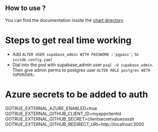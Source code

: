 
## How to use ?

You can find the documentation inside the [chart directory](./charts/supabase/README.md)

# Steps to get real time working
- Add `ALTER USER supabase_admin WITH PASSWORD :'pgpass';` to `initdb.config.yaml`
- Dial into the pod with supabase_admin user `psql -U supabase_admin`. Then give admin perms to postgres user `ALTER ROLE postgres WITH SUPERUSER;`

# Azure secrets to be added to auth
GOTRUE_EXTERNAL_AZURE_ENABLED=true
GOTRUE_EXTERNAL_GITHUB_CLIENT_ID=myappclientid
GOTRUE_EXTERNAL_GITHUB_SECRET=clientsecretvaluessssh
GOTRUE_EXTERNAL_GITHUB_REDIRECT_URI=http://localhost:3000
